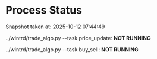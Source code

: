 # Process Status

Snapshot taken at: 2025-10-12 07:44:49

../wintrd/trade_algo.py --task price_update: **NOT RUNNING**

../wintrd/trade_algo.py --task buy_sell: **NOT RUNNING**

